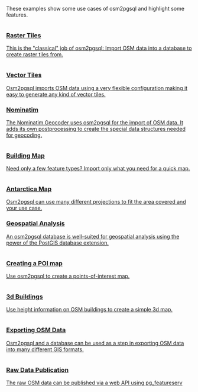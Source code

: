 
These examples show some use cases of osm2pgsql and highlight some features.

<div class="example-container">

<a class="example" href="{% link examples/raster-tiles/index.md %}">
    <img alt="" src="{% link examples/raster-tiles/tiles.png %}"/>
    <h3>Raster Tiles</h3>
    <p>This is the "classical" job of osm2pgsql: Import OSM data into a
    database to create raster tiles from.</p>
</a>

<a class="example" href="{% link examples/vector-tiles/index.md %}">
    <img alt="" src="{% link examples/vector-tiles/streets-of-brussels-small.png %}"/>
    <h3>Vector Tiles</h3>
    <p>Osm2pgsql imports OSM data using a very flexible configuration making
    it easy to generate any kind of vector tiles.</p>
</a>

<a class="example" href="{% link examples/nominatim/index.md %}">
    <h3>Nominatim</h3>
    <p>The Nominatim Geocoder uses osm2pgsql for the import of OSM data. It
    adds its own postprocessing to create the special data structures needed
    for geocoding.</p>
</a>

<a class="example" href="{% link examples/buildings/index.md %}">
    <img alt="" src="{% link examples/buildings/brasilia2-small.png %}"/>
    <h3>Building Map</h3>
    <p>Need only a few feature types? Import only what you need for a quick
    map.</p>
</a>

<a class="example" href="{% link examples/antarctica/index.md %}">
    <img alt="" src="{% link examples/antarctica/antarctica1-small.png %}"/>
    <h3>Antarctica Map</h3>
    <p>Osm2pgsql can use many different projections to fit the area covered
    and your use case.</p>
</a>

<a class="example" href="{% link examples/road-length/index.md %}">
    <h3>Geospatial Analysis</h3>
    <p>An osm2pgsql database is well-suited for geospatial analysis using
    the power of the PostGIS database extension.</p>
</a>

<a class="example" href="{% link examples/poi-db/index.md %}">
    <img alt="" src="{% link examples/poi-db/pois-berlin-small.png %}"/>
    <h3>Creating a POI map</h3>
    <p>Use osm2pgsql to create a points-of-interest map.</p>
</a>

<a class="example" href="{% link examples/3dbuildings/index.md %}">
    <img alt="" src="{% link examples/3dbuildings/3dbuildings-small.png %}"/>
    <h3>3d Buildings</h3>
    <p>Use height information on OSM buildings to create a simple 3d map.</p>
</a>

<a class="example" href="{% link examples/export/index.md %}">
    <img alt="" src="{% link examples/export/export.svg %}"/>
    <h3>Exporting OSM Data</h3>
    <p>Osm2pgsql and a database can be used as a step in exporting OSM data
    into many different GIS formats.</p>
</a>

<a class="example" href="{% link examples/raw-data-publication/index.md %}">
    <img alt="" src="{% link examples/raw-data-publication/data-symbol.svg %}"/>
    <h3>Raw Data Publication</h3>
    <p>The raw OSM data can be published via a web API using pg_featureserv</p>
</a>

</div>
